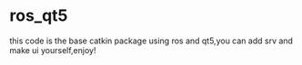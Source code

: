 # ros_qt5
this code is the base catkin package using ros and qt5,you can add srv and make ui yourself,enjoy! 
